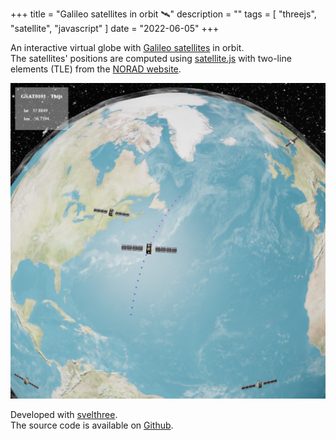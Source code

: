 +++
title = "Galileo satellites in orbit 🛰️"
description = ""
tags = [
    "threejs",
    "satellite",
    "javascript"
]
date = "2022-06-05"
+++

An interactive virtual globe with [Galileo satellites](https://www.esa.int/Applications/Navigation/Galileo/Galileo_satellites) in orbit.  
The satellites' positions are computed using [satellite.js](https://github.com/shashwatak/satellite-js) with two-line elements (TLE) from the [NORAD website](https://www.celestrak.com/NORAD/elements/).

[![App Screenshot](/galileo_satellites_in_orbit/screenshot1.png)](/galileo_satellites_in_orbit/screenshot1.png)

Developed with [svelthree](https://svelthree.dev/).  
The source code is available on [Github](https://github.com/francoislanc/galileo-satellites-visualizer).